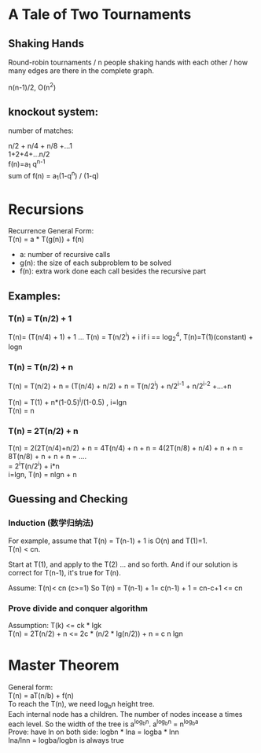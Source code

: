 # A Tale of Two Tournaments
## Shaking Hands
Round-robin tournaments / n people shaking hands with each other / how many edges are there in the complete graph.

n(n-1)/2, O(n<sup>2</sup>)

## knockout system:
number of matches:

n/2 + n/4 + n/8 +...1  
1+2+4+...n/2  
f(n)=a<sub>1</sub> q<sup>n-1</sup>  
sum of f(n) = a<sub>1</sub>(1-q<sup>n</sup>) / (1-q)  


# Recursions
Recurrence General Form:  
T(n) = a * T(g(n)) + f(n)  
* a: number of recursive calls
* g(n): the size of each subproblem to be solved
* f(n): extra work done each call besides the recursive part

## Examples:
### T(n) = T(n/2) + 1
T(n)= (T(n/4) + 1) + 1 
...
T(n) = T(n/2<sup>i</sup>) + i
if i == log<sub>2</sub><sup>4</sup>, T(n)=T(1)(constant) + logn

### T(n) = T(n/2) + n
T(n) = T(n/2) + n = (T(n/4) + n/2) + n = T(n/2<sup>i</sup>) + n/2<sup>i-1</sup> + n/2<sup>i-2</sup>
+...+n

T(n) = T(1) + n*(1-0.5)<sup>i</sup>/(1-0.5) , i=lgn  
T(n) = n  

### T(n) = 2T(n/2) + n

T(n) = 2(2T(n/4)+n/2) + n  = 4T(n/4) + n + n
= 4(2T(n/8) + n/4) + n + n = 8T(n/8) + n + n + n =  ....   
= 2<sup>i</sup>T(n/2<sup>i</sup>) + i*n  
i=lgn, T(n) = nlgn + n

## Guessing and Checking
### Induction (数学归纳法)
For example, assume that T(n) = T(n-1) + 1 is O(n) and T(1)=1.  
T(n) < cn.

Start at T(1), and apply to the T(2) ... and so forth. And if our solution is correct for T(n-1), 
it's true for T(n).

Assume: T(n)< cn (c>=1)
So T(n) = T(n-1) + 1= c(n-1) + 1 = cn-c+1 <= cn
### Prove divide and conquer algorithm
Assumption: T(k) <= ck * lgk  
T(n) = 2T(n/2) + n <= 2c * (n/2 * lg(n/2)) + n = c n lgn

# Master Theorem
General form:  
T(n) = aT(n/b) + f(n)  
To reach the T(n), we need log<sub>b</sub>n height tree.  
Each internal node has a children. The number of nodes incease a times each level. So the width of the tree
is a<sup>log<sub>b</sub>n</sup>. 
a<sup>log<sub>b</sub>n</sup> = n<sup>log<sub>b</sub>a</sup>  
Prove:
have ln on both side:
logbn * lna = logba * lnn  
lna/lnn = logba/logbn  is always true
